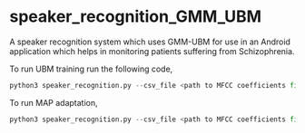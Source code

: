 # speaker_recognition_GMM_UBM
A speaker recognition system which uses GMM-UBM for use in an Android application which helps in monitoring patients suffering from Schizophrenia.

To run UBM training run the following code,
```python
python3 speaker_recognition.py --csv_file <path to MFCC coefficients file> --operation ubm
```

To run MAP adaptation,
```python
python3 speaker_recognition.py --csv_file <path to MFCC coefficients file> --operation map --ubm_file <path to the ubm file created after GMM-UBM model creation>
```

